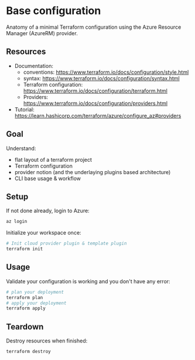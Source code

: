 # Base configuration
Anatomy of a minimal Terraform configuration using the Azure Resource Manager (AzureRM) provider.

## Resources
- Documentation:
  - conventions: https://www.terraform.io/docs/configuration/style.html
  - syntax: https://www.terraform.io/docs/configuration/syntax.html
  - Terraform configuration: https://www.terraform.io/docs/configuration/terraform.html
  - Providers: https://www.terraform.io/docs/configuration/providers.html
- Tutorial: https://learn.hashicorp.com/terraform/azure/configure_az#providers

## Goal
Understand:
- flat layout of a terraform project
- Terraform configuration
- provider notion (and the underlaying plugins based architecture)
- CLI base usage & workflow

## Setup
If not done already, login to Azure:
```bash
az login
```

Initialize your workspace once:
```bash
# Init cloud provider plugin & template plugin
terraform init
```

## Usage
Validate your configuration is working and you don't have any error:
```bash
# plan your deployment
terraform plan
# apply your deployment
terraform apply
```

## Teardown
Destroy resources when finished:
```bash
terraform destroy
```
